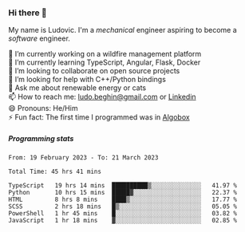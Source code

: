 ### Hi there 👋

My name is Ludovic. I'm a *mechanical* engineer aspiring to become a *software* engineer.

 🔭 I’m currently working on a wildfire management platform<br/>
 🌱 I’m currently learning TypeScript, Angular, Flask, Docker<br/>
 👯 I’m looking to collaborate on open source projects<br/>
 🤔 I’m looking for help with C++/Python bindings<br/>
 💬 Ask me about renewable energy or cats<br/>
 📫 How to reach me: ludo.beghin@gmail.com or [Linkedin](https://www.linkedin.com/in/ludovic-beghin/)<br/>
 😄 Pronouns: He/Him<br/>
 ⚡ Fun fact: The first time I programmed was in [Algobox](https://fr.wikipedia.org/wiki/Algobox)<br/>

##### Programming stats
<!--START_SECTION:waka-->

```text
From: 19 February 2023 - To: 21 March 2023

Total Time: 45 hrs 41 mins

TypeScript   19 hrs 14 mins  ██████████▒░░░░░░░░░░░░░░   41.97 %
Python       10 hrs 15 mins  █████▓░░░░░░░░░░░░░░░░░░░   22.37 %
HTML         8 hrs 8 mins    ████▒░░░░░░░░░░░░░░░░░░░░   17.77 %
SCSS         2 hrs 18 mins   █▒░░░░░░░░░░░░░░░░░░░░░░░   05.05 %
PowerShell   1 hr 45 mins    █░░░░░░░░░░░░░░░░░░░░░░░░   03.82 %
JavaScript   1 hr 18 mins    ▓░░░░░░░░░░░░░░░░░░░░░░░░   02.85 %
```

<!--END_SECTION:waka-->
